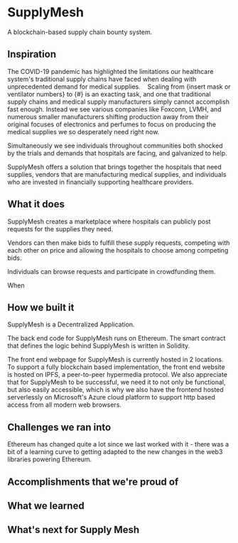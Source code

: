 # SupplyMesh
A blockchain-based supply chain bounty system.

## Inspiration
The COVID-19 pandemic has highlighted the limitations our healthcare system's traditional supply chains have faced when dealing with unprecedented demand for medical supplies. 
 
Scaling from {insert mask or ventilator numbers} to {#} is an exacting task, and one that traditional supply chains and medical supply manufacturers simply cannot accomplish fast enough. Instead we see various companies like Foxconn, LVMH, and numerous smaller manufacturers shifting production away from their original focuses of electronics and perfumes to focus on producing the medical supplies we so desperately need right now.

Simultaneously we see individuals throughout communities both shocked by the trials and demands that hospitals are facing, and galvanized to help.

SupplyMesh offers a solution that brings together the hospitals that need supplies, vendors that are manufacturing medical supplies, and individuals who are invested in financially supporting healthcare providers.

## What it does
SupplyMesh creates a marketplace where hospitals can publicly post requests for the supplies they need.

Vendors can then make bids to fulfill these supply requests, competing with each other on price and allowing the hospitals to choose among competing bids.

Individuals can browse requests and participate in crowdfunding them.

When

## How we built it
SupplyMesh is a Decentralized Application.

The back end code for SupplyMesh runs on Ethereum.  The smart contract that defines the logic behind SupplyMesh is written in Solidity.

The front end webpage for SupplyMesh is currently hosted in 2 locations.  To support a fully blockchain based implementation, the front end website is hosted on IPFS, a peer-to-peer hypermedia protocol.  We also appreciate that for SupplyMesh to be successful, we need it to not only be functional, but also easily accessible, which is why we also have the frontend hosted serverlessly on Microsoft's Azure cloud platform to support http based access from all modern web browsers.

## Challenges we ran into
Ethereum has changed quite a lot since we last worked with it - there was a bit of a learning curve to getting adapted to the new changes in the web3 libraries powering Ethereum.

## Accomplishments that we're proud of

## What we learned

## What's next for Supply Mesh